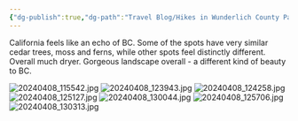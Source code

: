 ```yaml
---
{"dg-publish":true,"dg-path":"Travel Blog/Hikes in Wunderlich County Park.md","permalink":"/travel-blog/hikes-in-wunderlich-county-park/"}
---
```


California feels like an echo of BC. Some of the spots have very similar cedar trees, moss and ferns, while other spots feel distinctly different. Overall much dryer. 
Gorgeous landscape overall - a different kind of beauty to BC. 

![20240408_115542.jpg](/img/user/Attachments/20240408_115542.jpg)
![20240408_123943.jpg](/img/user/Attachments/20240408_123943.jpg)
![20240408_124258.jpg](/img/user/Attachments/20240408_124258.jpg)
![20240408_125127.jpg](/img/user/Attachments/20240408_125127.jpg)
![20240408_130044.jpg](/img/user/Attachments/20240408_130044.jpg)
![20240408_125706.jpg](/img/user/Attachments/20240408_125706.jpg)
![20240408_130313.jpg](/img/user/Attachments/20240408_130313.jpg)